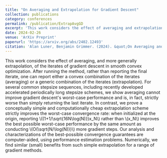 ```yaml
---
title: "On Averaging and Extrapolation for Gradient Descent"
collection: publications
category: conferences
permalink: /publication/ExtrapAvgGD
excerpt: 'This work considers the effect of averaging and extrapolation of the iterates of gradient descent in smooth convex optimization. We show that for several common stepsize sequences, averaging cannot improve gradient descent''s worst-case performance. In contrast, we prove a conceptually simple and computationally cheap extrapolation scheme strictly improves the worst-case convergence rate: when initialized at the origin, reporting \\((1+1/\sqrt{16N\log(N)})x_N\\) rather than \\(x_N\\) improves the best possible worst-case performance by the same amount as conducting \\(O(\sqrt{N/\log(N)})\\) more gradient steps.'
date: 2024-02-26
venue: 'ArXiv Preprint'
paperurl: 'https://arxiv.org/abs/2402.12493'
citation: 'Alan Luner, Benjamin Grimmer. (2024). &quot;On Averaging and Extrapolation for Gradient Descent.&quot; <i>ArXiv Preprint</i>.'
---
```


This work considers the effect of averaging, and more generally extrapolation, of the iterates of gradient descent in smooth convex optimization. After running the method, rather than reporting the final iterate, one can report either a convex combination of the iterates (averaging) or a generic combination of the iterates (extrapolation). For several common stepsize sequences, including recently developed accelerated periodically long stepsize schemes, we show averaging cannot improve gradient descent's worst-case performance and is, in fact, strictly worse than simply returning the last iterate. In contrast, we prove a conceptually simple and computationally cheap extrapolation scheme strictly improves the worst-case convergence rate: when initialized at the origin, reporting \\((1+1/\sqrt{16N\log(N)})x_N\\) rather than \\(x_N\\) improves the best possible worst-case performance by the same amount as conducting \\(O(\sqrt{N/\log(N)})\\) more gradient steps. Our analysis and characterizations of the best-possible convergence guarantees are computer-aided, using performance estimation problems. Numerically, we find similar (small) benefits from such simple extrapolation for a range of gradient methods.
